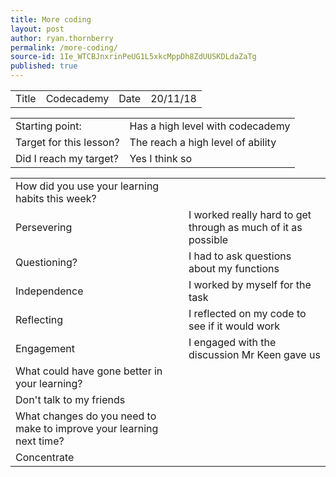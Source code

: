 ```yaml
---
title: More coding
layout: post
author: ryan.thornberry
permalink: /more-coding/
source-id: 1Ie_WTCBJnxrinPeUG1L5xkcMppDh8ZdUUSKDLdaZaTg
published: true
---
```

<table>
  <tr>
    <td>Title</td>
    <td>Codecademy</td>
    <td>Date</td>
    <td>20/11/18</td>
  </tr>
</table>


<table>
  <tr>
    <td>Starting point:</td>
    <td>Has a high level with codecademy </td>
  </tr>
  <tr>
    <td>Target for this lesson?</td>
    <td>The reach a high level of ability</td>
  </tr>
  <tr>
    <td>Did I reach my target? </td>
    <td>Yes I think so </td>
  </tr>
</table>


<table>
  <tr>
    <td>How did you use your learning habits this week?</td>
    <td></td>
  </tr>
  <tr>
    <td>Persevering</td>
    <td> I worked really hard to get through as much of it as possible</td>
  </tr>
  <tr>
    <td>Questioning?</td>
    <td>I had to ask questions about my functions </td>
  </tr>
  <tr>
    <td>Independence</td>
    <td>I worked by myself for the task</td>
  </tr>
  <tr>
    <td>Reflecting</td>
    <td>I reflected on my code to see if it would work</td>
  </tr>
  <tr>
    <td>Engagement</td>
    <td>I engaged with the discussion Mr Keen gave us </td>
  </tr>
  <tr>
    <td>What could have gone better in your learning?</td>
    <td></td>
  </tr>
  <tr>
    <td>Don't talk to my friends </td>
    <td></td>
  </tr>
  <tr>
    <td>What changes do you need to make to improve your learning next time?</td>
    <td></td>
  </tr>
  <tr>
    <td>Concentrate</td>
    <td></td>
  </tr>
</table>


